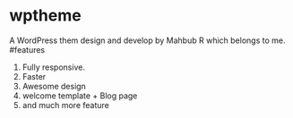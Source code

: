 # wptheme
A WordPress them design and develop by Mahbub R which belongs to me.
#features

1. Fully responsive.
2. Faster
3. Awesome design
4. welcome template + Blog page
5. and much more feature